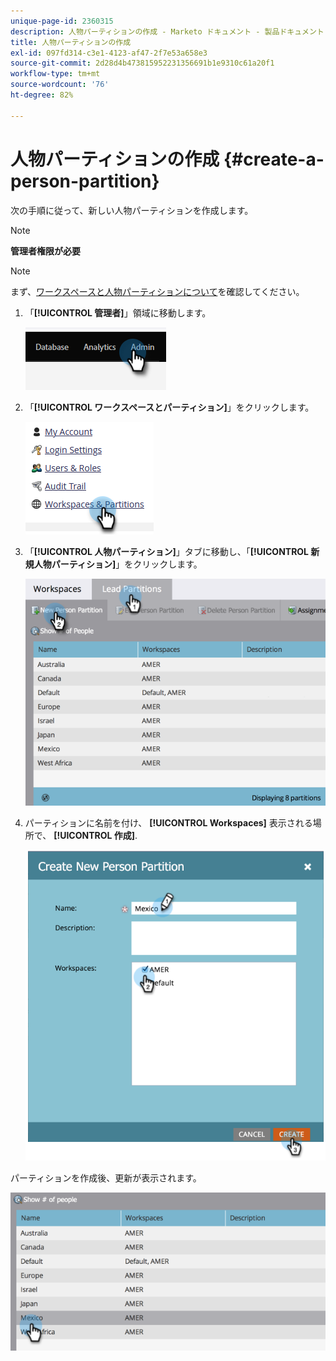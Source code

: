 ```yaml
---
unique-page-id: 2360315
description: 人物パーティションの作成 - Marketo ドキュメント - 製品ドキュメント
title: 人物パーティションの作成
exl-id: 097fd314-c3e1-4123-af47-2f7e53a658e3
source-git-commit: 2d28d4b473815952231356691b1e9310c61a20f1
workflow-type: tm+mt
source-wordcount: '76'
ht-degree: 82%

---
```


# 人物パーティションの作成 {#create-a-person-partition}

次の手順に従って、新しい人物パーティションを作成します。

>[!NOTE]
>
>**管理者権限が必要**

>[!NOTE]
>
>まず、[ワークスペースと人物パーティションについて](/help/marketo/product-docs/administration/workspaces-and-person-partitions/understanding-workspaces-and-person-partitions.md)を確認してください。

1. 「**[!UICONTROL 管理者]**」領域に移動します。

   ![](assets/create-a-person-partition-1.png)

1. 「**[!UICONTROL ワークスペースとパーティション]**」をクリックします。

   ![](assets/create-a-person-partition-2.png)

1. 「**[!UICONTROL 人物パーティション]**」タブに移動し、「**[!UICONTROL 新規人物パーティション]**」をクリックします。

   ![](assets/create-a-person-partition-3.png)

1. パーティションに名前を付け、 **[!UICONTROL Workspaces]** 表示される場所で、 **[!UICONTROL 作成]**.

   ![](assets/create-a-person-partition-4.png)

パーティションを作成後、更新が表示されます。

![](assets/create-a-person-partition-5.png)

